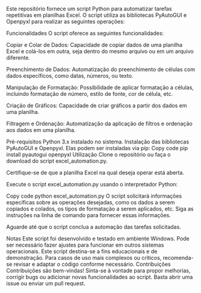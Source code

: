 Este repositório fornece um script Python para automatizar tarefas repetitivas em planilhas Excel. 
O script utiliza as bibliotecas PyAutoGUI e Openpyxl para realizar as seguintes operações:

Funcionalidades
O script oferece as seguintes funcionalidades:

Copiar e Colar de Dados: Capacidade de copiar dados de uma planilha Excel e colá-los em outra, seja dentro do mesmo arquivo ou em um arquivo diferente.

Preenchimento de Dados: Automatização do preenchimento de células com dados específicos, como datas, números, ou texto.

Manipulação de Formatação: Possibilidade de aplicar formatação a células, incluindo formatação de número, estilo de fonte, cor de célula, etc.

Criação de Gráficos: Capacidade de criar gráficos a partir dos dados em uma planilha.

Filtragem e Ordenação: Automatização da aplicação de filtros e ordenação aos dados em uma planilha.

Pré-requisitos
Python 3.x instalado no sistema.
Instalação das bibliotecas PyAutoGUI e Openpyxl. Elas podem ser instaladas via pip:
Copy code
pip install pyautogui openpyxl
Utilização
Clone o repositório ou faça o download do script excel_automation.py.

Certifique-se de que a planilha Excel na qual deseja operar está aberta.

Execute o script excel_automation.py usando o interpretador Python:

Copy code
python excel_automation.py
O script solicitará informações específicas sobre as operações desejadas, como os dados a serem copiados e colados, os tipos de formatação a serem aplicados, etc. Siga as instruções na linha de comando para fornecer essas informações.

Aguarde até que o script conclua a automação das tarefas solicitadas.

Notas
Este script foi desenvolvido e testado em ambiente Windows. Pode ser necessário fazer ajustes para funcionar em outros sistemas operacionais.
Este script destina-se a fins educacionais e de demonstração. Para casos de uso mais complexos ou críticos, recomenda-se revisar e adaptar o código conforme necessário.
Contribuições
Contribuições são bem-vindas! Sinta-se à vontade para propor melhorias, corrigir bugs ou adicionar novas funcionalidades ao script. Basta abrir uma issue ou enviar um pull request.
